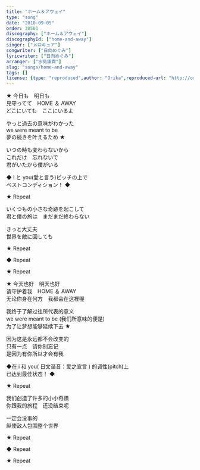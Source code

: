 ```yaml
---
title: "ホーム＆アウェイ"
type: "song"
date: "2010-09-05"
order: 30501
discography: ["ホーム＆アウェイ"]
discographyId: ["home-and-away"]
singer: ["メロキュア"]
songwriter: ["日向めぐみ"]
lyricwriter: ["日向めぐみ"]
arranger: ["水島康貴"]
slug: "songs/home-and-away"
tags: []
license: {type: "reproduced",author: "Orika",reproduced-url: "http://orikamushi.myweb.hinet.net/",reproduced-website: "織歌蟲網站"}
---
```


★ 今日も　明日も   
見守ってて　HOME ＆ AWAY   
どこにいても　ここにいるよ   
  
やっと過去の意味がわかった   
we were meant to be   
夢の続きを叶えるため ★   
  
いつの時も変わらないから   
これだけ　忘れないで   
君がいたから僕がいる   
  
◆ i と you(愛と言う)ピッチの上で   
ベストコンディション！ ◆   
  
★ Repeat   
  
いくつもの小さな奇跡を起こして   
君と僕の旅は　まだまだ終わらない   
  
きっと大丈夫   
世界を敵に回しても   
  
★ Repeat   
  
◆ Repeat   
  
★ Repeat   
  
  <!-- 翻译 -->

★ 今天也好　明天也好  
请守护着我　HOME ＆ AWAY   
无论你身在何方　我都会在这裡喔  
  
我终于了解过往所代表的意义  
we were meant to be (我们所意味的便是)  
为了让梦想能够延续下去 ★   
  
因为这是永远都不会改变的  
只有一点　请你别忘记  
是因为有你所以才会有我  
  
◆在 i 和 you( 日文谐音：爱之宣言 ) 的调性(pitch)上   
已达到最佳状态！ ◆   
  
★ Repeat   
  
我们创造了许多的小小奇蹟  
你跟我的旅程　还没结束呢  
  
一定会没事的  
纵使敌人包围整个世界  
  
★ Repeat   
  
◆ Repeat   
  
★ Repeat
